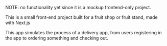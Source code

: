 NOTE: no functionality yet since it is a mockup frontend-only project.

This is a small front-end  project built for a fruit shop or fruit stand, made with Next.js

This app simulates the process of a delivery app, from users registering in the app to ordering something and checking out.
